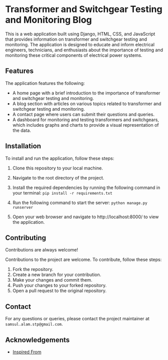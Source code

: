 # Transformer and Switchgear Testing and Monitoring Blog

This is a web application built using Django, HTML, CSS, and JavaScript that provides information on transformer and switchgear testing and monitoring. The application is designed to educate and inform electrical engineers, technicians, and enthusiasts about the importance of testing and monitoring these critical components of electrical power systems.
## Features
The application features the following:

- A home page with a brief introduction to the importance of transformer and switchgear testing and monitoring.
- A blog section with articles on various topics related to transformer and switchgear testing and monitoring.
- A contact page where users can submit their questions and queries.
- A dashboard for monitoring and testing transformers and switchgears, which includes graphs and charts to provide a visual representation of the data.


## Installation

To install and run the application, follow these steps:

1. Clone this repository to your local machine.
2. Navigate to the root directory of the project.
3. Install the required dependencies by running the following command in your terminal:
`pip install -r requirements.txt`

4. Run the following command to start the server:
`python manage.py runserver`

5. Open your web browser and navigate to http://localhost:8000/ to view the application.

    
## Contributing

Contributions are always welcome!

Contributions to the project are welcome. To contribute, follow these steps:

1. Fork the repository.
2. Create a new branch for your contribution.
3. Make your changes and commit them.
4. Push your changes to your forked repository.
5. Open a pull request to the original repository.

## Contact

For any questions or queries, please contact the project maintainer at `samsul.alam.stp@gmail.com`.
## Acknowledgements

 - [Inspired From](https://www.youtube.com/watch?v=WpyXXBTcERc&list=PLoomN1iY7V9neojqrkqPVvE0GdmfOTcht&ab_channel=NabilMoiun)
